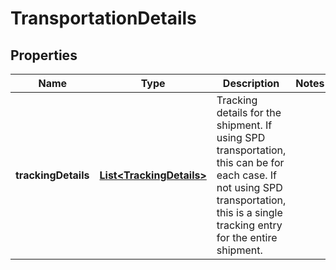
# TransportationDetails

## Properties
Name | Type | Description | Notes
------------ | ------------- | ------------- | -------------
**trackingDetails** | [**List&lt;TrackingDetails&gt;**](TrackingDetails.md) | Tracking details for the shipment. If using SPD transportation, this can be for each case. If not using SPD transportation, this is a single tracking entry for the entire shipment. | 



